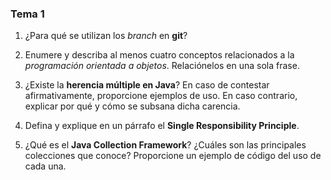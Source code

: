 ### Tema 1

1) ¿Para qué se utilizan los *branch* en **git**?

2) Enumere y describa al menos cuatro conceptos relacionados a la *programación orientada a objetos*. Relaciónelos en una sola frase. 

3) ¿Existe la **herencia múltiple en Java**? En caso de contestar afirmativamente, proporcione ejemplos de uso. En caso contrario, explicar por qué y cómo se subsana dicha carencia.

4) Defina y explique en un párrafo el **Single Responsibility Principle**.

5) ¿Qué es el **Java Collection Framework**? ¿Cuáles son las principales colecciones que conoce? Proporcione un ejemplo de código del uso de cada una.
